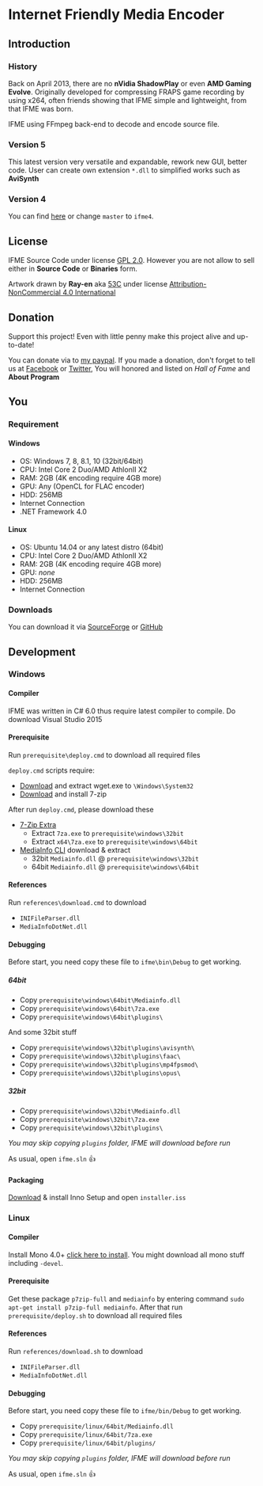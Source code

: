 # Internet Friendly Media Encoder
## Introduction
### History
Back on April 2013, there are no **nVidia ShadowPlay** or even **AMD Gaming Evolve**. Originally developed for compressing FRAPS game recording by using x264, often friends showing that IFME simple and lightweight, from that IFME was born.

IFME using FFmpeg back-end to decode and encode source file.

### Version 5
This latest version very versatile and expandable, rework new GUI, better code. User can create own extension `*.dll` to simplified works such as **AviSynth**

### Version 4
You can find [here](https://github.com/Anime4000/IFME/tree/ifme4) or change `master` to `ifme4`.

## License
IFME Source Code under license [GPL 2.0](http://choosealicense.com/licenses/gpl-2.0/). However you are not allow to sell either in **Source Code** or **Binaries** form.

Artwork drawn by **Ray-en** aka [53C](http://53c.deviantart.com/) under license [Attribution-NonCommercial 4.0 International](http://creativecommons.org/licenses/by-nc/4.0/)

## Donation
Support this project! Even with little penny make this project alive and up-to-date!

You can donate via to [my paypal](https://www.paypal.com/cgi-bin/webscr?cmd=_s-xclick&hosted_button_id=4CKYN7X3DGA7U). If you made a donation, don't forget to tell us at [Facebook](https://www.facebook.com/internetfriendlymediaencoder) or  [Twitter](https://twitter.com/Anime4000), You will honored and listed on *Hall of Fame* and **About Program**

## You
### Requirement
#### Windows
* OS: Windows 7, 8, 8.1, 10 (32bit/64bit)
* CPU: Intel Core 2 Duo/AMD AthlonII X2
* RAM: 2GB (4K encoding require 4GB more)
* GPU: Any (OpenCL for FLAC encoder)
* HDD: 256MB
* Internet Connection
* .NET Framework 4.0

#### Linux
* OS: Ubuntu 14.04 or any latest distro (64bit)
* CPU: Intel Core 2 Duo/AMD AthlonII X2
* RAM: 2GB (4K encoding require 4GB more)
* GPU: *none*
* HDD: 256MB
* Internet Connection

### Downloads
You can download it via [SourceForge](https://sourceforge.net/projects/ifme/files/latest/download) or [GitHub](https://github.com/Anime4000/IFME/releases/latest)

## Development
### Windows
#### Compiler
IFME was written in C# 6.0 thus require latest compiler to compile. Do download Visual Studio 2015

#### Prerequisite
Run `prerequisite\deploy.cmd` to download all required files

`deploy.cmd` scripts require:

* [Download](http://nebm.ist.utl.pt/~glopes/wget/) and extract wget.exe to `\Windows\System32`
* [Download](http://www.7-zip.org/download.html) and install 7-zip

After run `deploy.cmd`, please download these

* [7-Zip Extra](http://www.7-zip.org/download.html) 
  * Extract `7za.exe` to `prerequisite\windows\32bit` 
  * Extract `x64\7za.exe` to `prerequisite\windows\64bit`
* [MediaInfo CLI](https://mediaarea.net/en/MediaInfo/Download/Windows) download & extract 
  * 32bit `Mediainfo.dll` @ `prerequisite\windows\32bit`
  * 64bit `Mediainfo.dll` @ `prerequisite\windows\64bit`

#### References
Run `references\download.cmd` to download

* `INIFileParser.dll`
* `MediaInfoDotNet.dll`

#### Debugging
Before start, you need copy these file to `ifme\bin\Debug` to get working.

##### 64bit
* Copy `prerequisite\windows\64bit\Mediainfo.dll`
* Copy `prerequisite\windows\64bit\7za.exe`
* Copy `prerequisite\windows\64bit\plugins\`

And some 32bit stuff

* Copy `prerequisite\windows\32bit\plugins\avisynth\`
* Copy `prerequisite\windows\32bit\plugins\faac\`
* Copy `prerequisite\windows\32bit\plugins\mp4fpsmod\`
* Copy `prerequisite\windows\32bit\plugins\opus\`

##### 32bit
* Copy `prerequisite\windows\32bit\Mediainfo.dll`
* Copy `prerequisite\windows\32bit\7za.exe`
* Copy `prerequisite\windows\32bit\plugins\`

*You may skip copying `plugins` folder, IFME will download before run*

As usual, open `ifme.sln` :+1:

#### Packaging
[Download](http://www.jrsoftware.org/isdl.php) & install Inno Setup and open `installer.iss`

### Linux
#### Compiler
Install Mono 4.0+ [click here to install](http://www.mono-project.com/download/#download-lin). You might download all mono stuff including `-devel`.

#### Prerequisite
Get these package `p7zip-full` and `mediainfo` by entering command `sudo apt-get install p7zip-full mediainfo`. After that run `prerequisite/deploy.sh` to download all required files

#### References
Run `references/download.sh` to download

* `INIFileParser.dll`
* `MediaInfoDotNet.dll`

#### Debugging
Before start, you need copy these file to `ifme/bin/Debug` to get working.

* Copy `prerequisite/linux/64bit/Mediainfo.dll`
* Copy `prerequisite/linux/64bit/7za.exe`
* Copy `prerequisite/linux/64bit/plugins/`

*You may skip copying `plugins` folder, IFME will download before run*

As usual, open `ifme.sln` :+1:

